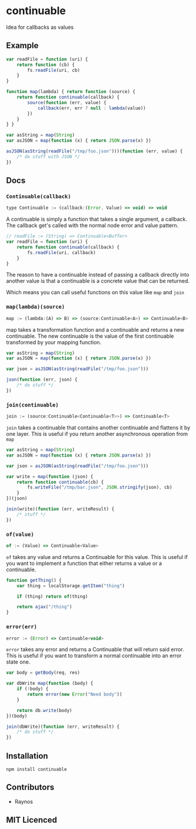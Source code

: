 # continuable

<!-- [![build status][1]][2] [![dependency status][3]][4]

[![browser support][5]][6] -->

Idea for callbacks as values

## Example

```js
var readFile = function (uri) {
    return function (cb) {
        fs.readFile(uri, cb)
    }
}

function map(lambda) { return function (source) {
    return function continuable(callback) {
        source(function (err, value) {
            callback(err, err ? null : lambda(value))
        })
    }
} }

var asString = map(String)
var asJSON = map(function (x) { return JSON.parse(x) })

asJSON(asString(readFile("/tmp/foo.json")))(function (err, value) {
    /* do stuff with JSON */
})
```

## Docs

### `Continuable(callback)`

```js
type Continuable := (callback:(Error, Value) => void) => void
```

A continuable is simply a function that takes a single argument, a callback.
The callback get's called with the normal node error and value pattern.

```js
// readFile := (String) => Continuable<Buffer>
var readFile = function (uri) {
    return function continuable(callback) {
        fs.readFile(uri, callback)
    }
}
```

The reason to have a continuable instead of passing a callback directly into
another value is that a continuable is a concrete value that can be returned.

Which means you can call useful functions on this value like `map` and `join`

### `map(lambda)(source)`

```js
map := (lambda:(A) => B) => (source:Continuable<A>) => Continuable<B>
```

map takes a transformation function and a continuable and returns a new
continuable. The new continuable is the value of the first continuable
transformed by your mapping function.

```js
var asString = map(String)
var asJSON = map(function (x) { return JSON.parse(x) })

var json = asJSON(asString(readFile("/tmp/foo.json")))

json(function (err, json) {
    /* do stuff */
})
```

### `join(continuable)`

```js
join := (source:Continuable<Continuable<T>>) => Continuable<T>
```

`join` takes a continuable that contains another continuable and flattens it by
one layer. This is useful if you return another asynchronous operation from
`map`

```js
var asString = map(String)
var asJSON = map(function (x) { return JSON.parse(x) })

var json = asJSON(asString(readFile("/tmp/foo.json")))

var write = map(function (json) {
    return function continuable(cb) {
        fs.writeFile("/tmp/bar.json", JSON.stringify(json), cb)
    }
})(json)

join(write)(function (err, writeResult) {
    /* stuff */
})
```

### `of(value)`

```js
of := (Value) => Continuable<Value>
```

`of` takes any value and returns a Continuable for this value. This is useful
    if you want to implement a function that either returns a value or a
    continuable.

```js
function getThing() {
    var thing = localStorage.getItem("thing")

    if (thing) return of(thing)

    return ajax("/thing")
}
```

### `error(err)`

```js
error := (Error) => Continuable<void>
```

`error` takes any error and returns a Continuable that will return said error.
    This is useful if you want to transform a normal continuable into an
    error state one.

```js
var body = getBody(req, res)

var dbWrite map(function (body) {
    if (!body) {
        return error(new Error("Need body"))
    }

    return db.write(body)
})(body)

join(dbWrite)(function (err, writeResult) {
    /* do stuff */
})
```

## Installation

`npm install continuable`

## Contributors

 - Raynos

## MIT Licenced

  [1]: https://secure.travis-ci.org/Raynos/continuable.png
  [2]: https://travis-ci.org/Raynos/continuable
  [3]: https://david-dm.org/Raynos/continuable.png
  [4]: https://david-dm.org/Raynos/continuable
  [5]: https://ci.testling.com/Raynos/continuable.png
  [6]: https://ci.testling.com/Raynos/continuable
